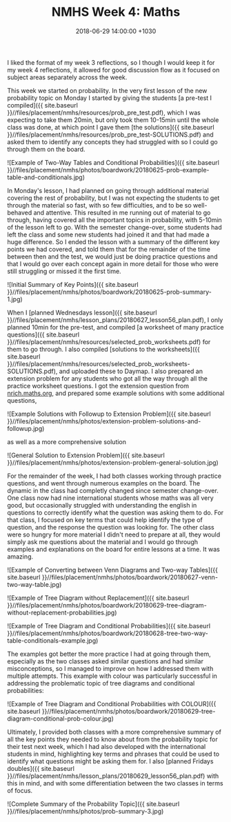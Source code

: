 ﻿---
layout: post
title:  "NMHS Week 4: Maths"
date:   2018-06-29 14:00:00 +1030
categories: MTeach nmhsPlacement
---

I liked the format of my week 3 reflections, so I though I would keep it for my week 4 reflections, it allowed for good discussion flow as it focused on subject areas separately across the week. 

This week we started on probability. In the very first lesson of the new probability topic on Monday I started by giving the students [a pre-test I compiled]({{ site.baseurl }}//files/placement/nmhs/resources/prob_pre_test.pdf), which I was expecting to take them 20min, but only took them 10-15min until the whole class was done, at which point I gave them [the solutions]({{ site.baseurl }}//files/placement/nmhs/resources/prob_pre_test-SOLUTIONS.pdf) and asked them to identify any concepts they had struggled with so I could go through them on the board. 

![Example of Two-Way Tables and Conditional Probabilities]({{ site.baseurl }}//files/placement/nmhs/photos/boardwork/20180625-prob-example-table-and-conditionals.jpg)

In Monday's lesson, I had planned on going through additional material covering the rest of probability, but I was not expecting the students to get through the material so fast, with so few difficulties, and to be so well-behaved and attentive. This resulted in me running out of material to go through, having covered all the important topics in probability, with 5-10min of the lesson left to go. With the semester change-over, some students had left the class and some new students had joined it and that had made a huge difference. So I ended the lesson with a summary of the different key points we had covered, and told them that for the remainder of the time between then and the test, we would just be doing practice questions and that I would go over each concept again in more detail for those who were still struggling or missed it the first time.

![Initial Summary of Key Points]({{ site.baseurl }}//files/placement/nmhs/photos/boardwork/20180625-prob-summary-1.jpg)

When I [planned Wednesdays lesson]({{ site.baseurl }}//files/placement/nmhs/lesson_plans/20180627_lesson56_plan.pdf), I only planned 10min for the pre-test, and compiled [a worksheet of many practice questions]({{ site.baseurl }}//files/placement/nmhs/resources/selected_prob_worksheets.pdf) for them to go through. I also compiled [solutions to the worksheets]({{ site.baseurl }}//files/placement/nmhs/resources/selected_prob_worksheets-SOLUTIONS.pdf), and uploaded these to Daymap. 
I also prepared an extension problem for any students who got all the way through all the practice worksheet questions. I got the extension question from [nrich.maths.org](https://nrich.maths.org/919), and prepared some example solutions with some additional questions, 

![Example Solutions with Followup to Extension Problem]({{ site.baseurl }}//files/placement/nmhs/photos/extension-problem-solutions-and-followup.jpg)

as well as a more comprehensive solution

![General Solution to Extension Problem]({{ site.baseurl }}//files/placement/nmhs/photos/extension-problem-general-solution.jpg)

For the remainder of the week, I had both classes working through practice questions, and went through numerous examples on the board. The dynamic in the class had completly changed since semester change-over. One class now had nine international students whose maths was all very good, but occasionally struggled with understanding the english in questions to correctly identify what the question was asking them to do. For that class, I focused on key terms that could help identify the type of question, and the response the question was looking for. The other class were so hungry for more material I didn't need to prepare at all, they would simply ask me questions about the material and I would go through examples and explanations on the board for entire lessons at a time. It was amazing.

![Example of Converting between Venn Diagrams and Two-way Tables]({{ site.baseurl }}//files/placement/nmhs/photos/boardwork/20180627-venn-two-way-table.jpg)

![Example of Tree Diagram without Replacement]({{ site.baseurl }}//files/placement/nmhs/photos/boardwork/20180629-tree-diagram-without-replacement-probabilities.jpg)

![Example of Tree Diagram and Conditional Probabilities]({{ site.baseurl }}//files/placement/nmhs/photos/boardwork/20180628-tree-two-way-table-conditionals-example.jpg)

The examples got better the more practice I had at going through them, especially as the two classes asked similar questions and had similar misconceptions, so I managed to improve on how I addressed them with multiple attempts. This example with colour was particularly successful in addressing the problematic topic of tree diagrams and conditional probabilities:

![Example of Tree Diagram and Conditional Probabilities with COLOUR]({{ site.baseurl }}//files/placement/nmhs/photos/boardwork/20180629-tree-diagram-conditional-prob-colour.jpg)

Ultimately, I provided both classes with a more comprehensive summary of all the key points they needed to know about from the probability topic for their test next week, which I had also developed with the international students in mind, highlighting key terms and phrases that could be used to identify what questions might be asking them for. I also [planned Fridays doubles]({{ site.baseurl }}//files/placement/nmhs/lesson_plans/20180629_lesson56_plan.pdf) with this in mind, and with some differentiation between the two classes in terms of focus.

![Complete Summary of the Probability Topic]({{ site.baseurl }}//files/placement/nmhs/photos/prob-summary-3.jpg)












 







